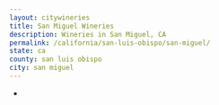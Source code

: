 ```yaml
---
layout: citywineries
title: San Miguel Wineries
description: Wineries in San Miguel, CA
permalink: /california/san-luis-obispo/san-miguel/
state: ca
county: san luis obispo
city: san miguel
---
```

-
